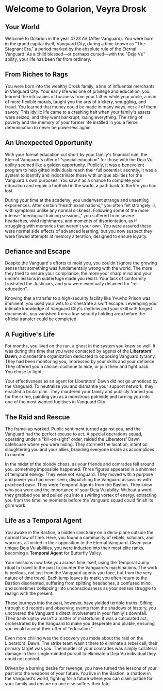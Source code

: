 # Welcome to Golarion, Veyra Drosk

## Your World

Welcome to Golarion in the year 4723 AV (After Vanguard). You were born in the grand capital itself, Vanguard City, during a time known as "The Stagnant Era," a period marked by the absolute rule of the Eternal Vanguard. As a child blessed—or perhaps cursed—with the "Deja Vu" ability, your life has been far from ordinary.

## From Riches to Rags

You were born into the wealthy Drosk family, a line of influential merchants in Vanguard City. Your early life was one of privilege and education; you learned the intricacies of business from your father while your uncle, a man of more flexible morals, taught you the arts of trickery, smuggling, and fraud. You learned that money could be made in many ways, not all of them savory. This idyllic life came to a crashing halt when your family's assets were seized, and they went bankrupt, losing everything. The sting of poverty and the memory of your former life instilled in you a fierce determination to never be powerless again.

## An Unexpected Opportunity

With your formal education cut short by your family's financial ruin, the Eternal Vanguard's offer of "special education" for those with the Deja Vu ability seemed like a golden opportunity. Publicly, it was a benevolent program to help gifted individuals reach their full potential; secretly, it was a system to identify and indoctrinate those with unique abilities for the Vanguard's own purposes. You saw it as a chance to complete your education and regain a foothold in the world, a path back to the life you had lost.

During your time at the academy, you underwent strange and unsettling experiences. After certain "health examinations," you often felt strangely ill, with symptoms unlike any normal sickness. Following some of the more intense "ideological training sessions," you suffered from severe headaches, vivid nightmares, and moments of disorientation, as if struggling with memories that weren't your own. You were assured these were normal side effects of advanced learning, but you now suspect they were flawed attempts at memory alteration, designed to ensure loyalty.

## Defiance and Escape

Despite the Vanguard's efforts to mold you, you couldn't ignore the growing sense that something was fundamentally wrong with the world. The more they tried to ensure your compliance, the more your sharp mind and your uncle's lessons in subterfuge made you resist. Your lack of conformity frustrated the Justiciars, and you were eventually detained for "re-education".

Knowing that a transfer to a high-security facility like Yvuvho Prison was imminent, you used your wits to orchestrate a swift escape. Leveraging your intimate knowledge of Vanguard City's rhythms and your skill with forged documents, you vanished from a low-security holding area before the official transfer could be completed.

## A Fugitive's Life

For months, you lived on the run, a ghost in the system you knew so well. It was during this time that you were contacted by agents of the **Liberators' Dawn**, a clandestine organization dedicated to opposing Vanguard tyranny. They had been monitoring you, impressed by your skills and your defiance. They offered you a choice: continue to hide, or join them and fight back. You chose to fight.

Your effectiveness as an agent for Liberators' Dawn did not go unnoticed by the Vanguard. To neutralize you and dismantle your support network, they enacted a brutal plan. They murdered your family and publicly framed you for the crime, painting you as a monstrous patricide and turning you into one of the most wanted fugitives in Vanguard City.

## The Raid and Rescue

The frame-up worked. Public sentiment turned against you, and the Vanguard had the perfect excuse to act. A special operations squad, operating under a "kill-on-sight" order, raided the Liberators' Dawn safehouse where you were hiding. They stormed the location, intent on slaughtering you and your allies, branding everyone inside as accomplices to murder.

In the midst of the bloody chaos, as your friends and comrades fell around you, something impossible happened. Three figures appeared in a shimmer of temporal energy. They were not Vanguard. They moved with a purpose and power you had never seen, dispatching the Vanguard assassins with practiced ease. They were Temporal Agents from the Bastion. They knew who you were and the importance of your Deja Vu ability. Without a word, they grabbed you and pulled you into a swirling vortex of energy, extracting you from the timeline moments before the Vanguard squad could finish its grim work.

## Life as a Temporal Agent

You awoke in the Bastion, a hidden sanctuary on a demi-plane outside the normal flow of time. Here, you found a community of rebels, scholars, and warriors, all united in their opposition to the Eternal Vanguard. Given your unique Deja Vu abilities, you were inducted into their most elite ranks, becoming a **Temporal Agent** for Butterfly Valley.

Your missions now take you across time itself, using the Temporal Jump ritual to travel to the past to counter the Vanguard's machinations. The work is perilous, not just from the Vanguard agents you face, but from the very nature of time travel. Each jump leaves its mark; you often return to the Bastion disoriented, suffering from splitting headaches, a confused mind, and sometimes collapsing into unconsciousness as your senses struggle to realign with the present.

These journeys into the past, however, have yielded terrible truths. Sifting through old records and observing events from the shadows of history, you uncovered the Vanguard's direct involvement in your family's downfall. Their bankruptcy wasn't a matter of misfortune; it was a calculated act, orchestrated by the Vanguard to make you desperate and pliable, ensuring you would accept their offer of "education."

Even more chilling was the discovery you made about the raid on the Liberators' Dawn. The strike team wasn't there to eliminate a rebel cell; their primary target was *you*. The murder of your comrades was simply collateral damage in their single-minded pursuit to eliminate a Deja Vu individual they could not control.

Driven by a burning desire for revenge, you have turned the lessons of your past into the weapons of your future. You live in the Bastion, a shadow in the Vanguard's world, fighting for a future where you can claim justice for your family and ensure no one else suffers their fate.